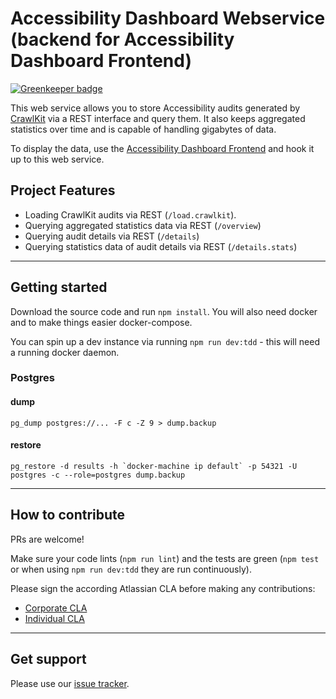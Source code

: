 # Accessibility Dashboard Webservice (backend for Accessibility Dashboard Frontend)

[![Greenkeeper badge](https://badges.greenkeeper.io/joscha/a11y-dashboard-webservice.svg)](https://greenkeeper.io/)

This web service allows you to store Accessibility audits generated by [CrawlKit](https://github.com/crawlkit/crawlkit) via a REST interface and query them. It also keeps aggregated statistics over time and is capable of handling gigabytes of data.

To display the data, use the [Accessibility Dashboard Frontend](https://bitbucket.org/atlassian/a11y-dashboard/) and hook it up to this web service.

## Project Features

* Loading CrawlKit audits via REST (`/load.crawlkit`).
* Querying aggregated statistics data via REST (`/overview`)
* Querying audit details via REST (`/details`)
* Querying statistics data of audit details via REST (`/details.stats`)

***
## Getting started
Download the source code and run `npm install`. You will also need docker and to make things easier docker-compose.

You can spin up a dev instance via running `npm run dev:tdd` - this will need a running docker daemon.

### Postgres

#### dump
```
pg_dump postgres://... -F c -Z 9 > dump.backup
```

#### restore
```
pg_restore -d results -h `docker-machine ip default` -p 54321 -U postgres -c --role=postgres dump.backup
```

***
## How to contribute
PRs are welcome!

Make sure your code lints (`npm run lint`) and the tests are green (`npm test` or when using `npm run dev:tdd` they are run continuously).

Please sign the according Atlassian CLA before making any contributions:

* [Corporate CLA](https://na2.docusign.net/Member/PowerFormSigning.aspx?PowerFormId=e1c17c66-ca4d-4aab-a953-2c231af4a20b)
* [Individual CLA](https://na2.docusign.net/Member/PowerFormSigning.aspx?PowerFormId=3f94fbdc-2fbe-46ac-b14c-5d152700ae5d)

***
## Get support
Please use our [issue tracker](https://bitbucket.org/atlassian/a11y-dashboard-webservice/issues?status=new&status=open).
